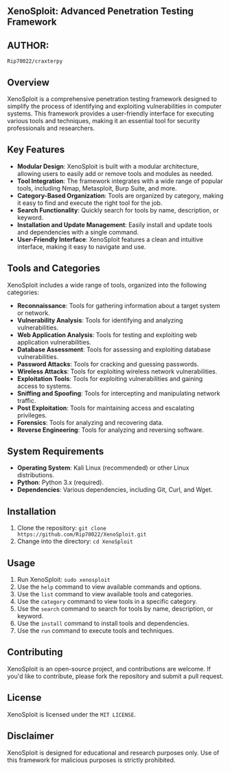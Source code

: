 ## **XenoSploit: Advanced Penetration Testing Framework**

## **AUTHOR:**
`Rip70022/craxterpy`

## **Overview**

XenoSploit is a comprehensive penetration testing framework designed to simplify the process of identifying and exploiting vulnerabilities in computer systems. This framework provides a user-friendly interface for executing various tools and techniques, making it an essential tool for security professionals and researchers.

## **Key Features**

* **Modular Design**: XenoSploit is built with a modular architecture, allowing users to easily add or remove tools and modules as needed.
* **Tool Integration**: The framework integrates with a wide range of popular tools, including Nmap, Metasploit, Burp Suite, and more.
* **Category-Based Organization**: Tools are organized by category, making it easy to find and execute the right tool for the job.
* **Search Functionality**: Quickly search for tools by name, description, or keyword.
* **Installation and Update Management**: Easily install and update tools and dependencies with a single command.
* **User-Friendly Interface**: XenoSploit features a clean and intuitive interface, making it easy to navigate and use.

## **Tools and Categories**

XenoSploit includes a wide range of tools, organized into the following categories:

* **Reconnaissance**: Tools for gathering information about a target system or network.
* **Vulnerability Analysis**: Tools for identifying and analyzing vulnerabilities.
* **Web Application Analysis**: Tools for testing and exploiting web application vulnerabilities.
* **Database Assessment**: Tools for assessing and exploiting database vulnerabilities.
* **Password Attacks**: Tools for cracking and guessing passwords.
* **Wireless Attacks**: Tools for exploiting wireless network vulnerabilities.
* **Exploitation Tools**: Tools for exploiting vulnerabilities and gaining access to systems.
* **Sniffing and Spoofing**: Tools for intercepting and manipulating network traffic.
* **Post Exploitation**: Tools for maintaining access and escalating privileges.
* **Forensics**: Tools for analyzing and recovering data.
* **Reverse Engineering**: Tools for analyzing and reversing software.

## **System Requirements**

* **Operating System**: Kali Linux (recommended) or other Linux distributions.
* **Python**: Python 3.x (required).
* **Dependencies**: Various dependencies, including Git, Curl, and Wget.

## **Installation**

1. Clone the repository: `git clone https://github.com/Rip70022/XenoSploit.git`
2. Change into the directory: `cd XenoSploit`

## **Usage**

1. Run XenoSploit: `sudo xenosploit`
2. Use the `help` command to view available commands and options.
3. Use the `list` command to view available tools and categories.
4. Use the `category` command to view tools in a specific category.
5. Use the `search` command to search for tools by name, description, or keyword.
6. Use the `install` command to install tools and dependencies.
7. Use the `run` command to execute tools and techniques.

## **Contributing**

XenoSploit is an open-source project, and contributions are welcome. If you'd like to contribute, please fork the repository and submit a pull request.

## **License**

XenoSploit is licensed under the `MIT LICENSE`.

## **Disclaimer**

XenoSploit is designed for educational and research purposes only. Use of this framework for malicious purposes is strictly prohibited.
